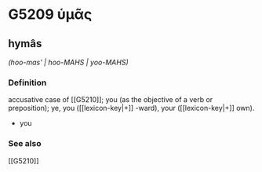 # G5209 ὑμᾶς

## hymâs

_(hoo-mas' | hoo-MAHS | yoo-MAHS)_

### Definition

accusative case of [[G5210]]; you (as the objective of a verb or preposition); ye, you ([[lexicon-key|+]] -ward), your ([[lexicon-key|+]] own).

- you

### See also

[[G5210]]

